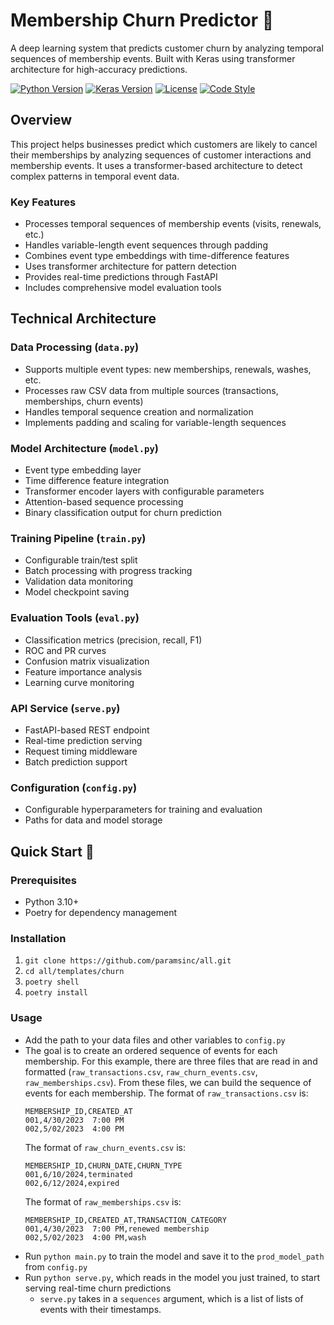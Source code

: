 # Membership Churn Predictor 🎯

A deep learning system that predicts customer churn by analyzing temporal sequences of membership events. Built with Keras using transformer architecture for high-accuracy predictions.

[![Python Version](https://img.shields.io/badge/python-3.10%2B-blue)](https://www.python.org/downloads/)
[![Keras Version](https://img.shields.io/badge/keras-3.0%2B-red)](https://keras.io/)
[![License](https://img.shields.io/badge/license-MIT-green)](LICENSE)
[![Code Style](https://img.shields.io/badge/code%20style-black-black)](https://github.com/psf/black)

## Overview

This project helps businesses predict which customers are likely to cancel their memberships by analyzing sequences of customer interactions and membership events. It uses a transformer-based architecture to detect complex patterns in temporal event data.

### Key Features
- Processes temporal sequences of membership events (visits, renewals, etc.)
- Handles variable-length event sequences through padding
- Combines event type embeddings with time-difference features
- Uses transformer architecture for pattern detection
- Provides real-time predictions through FastAPI
- Includes comprehensive model evaluation tools

## Technical Architecture

### Data Processing (`data.py`)
- Supports multiple event types: new memberships, renewals, washes, etc.
- Processes raw CSV data from multiple sources (transactions, memberships, churn events)
- Handles temporal sequence creation and normalization
- Implements padding and scaling for variable-length sequences

### Model Architecture (`model.py`)
- Event type embedding layer
- Time difference feature integration
- Transformer encoder layers with configurable parameters
- Attention-based sequence processing
- Binary classification output for churn prediction

### Training Pipeline (`train.py`)
- Configurable train/test split
- Batch processing with progress tracking
- Validation data monitoring
- Model checkpoint saving

### Evaluation Tools (`eval.py`)
- Classification metrics (precision, recall, F1)
- ROC and PR curves
- Confusion matrix visualization
- Feature importance analysis
- Learning curve monitoring

### API Service (`serve.py`)
- FastAPI-based REST endpoint
- Real-time prediction serving
- Request timing middleware
- Batch prediction support

### Configuration (`config.py`)
- Configurable hyperparameters for training and evaluation
- Paths for data and model storage

## Quick Start 🚀

### Prerequisites
- Python 3.10+
- Poetry for dependency management

### Installation
1. `git clone https://github.com/paramsinc/all.git`
2. `cd all/templates/churn`
3. `poetry shell`
4. `poetry install`

### Usage
- Add the path to your data files and other variables to `config.py`
- The goal is to create an ordered sequence of events for each membership. For this example, there are three files that are read in and formatted (`raw_transactions.csv`, `raw_churn_events.csv`, `raw_memberships.csv`). From these files, we can build the sequence of events for each membership. The format of `raw_transactions.csv` is:
  ```
  MEMBERSHIP_ID,CREATED_AT
  001,4/30/2023  7:00 PM
  002,5/02/2023  4:00 PM
  ```
  The format of `raw_churn_events.csv` is:
    ```
    MEMBERSHIP_ID,CHURN_DATE,CHURN_TYPE
    001,6/10/2024,terminated
    002,6/12/2024,expired
    ```
  The format of `raw_memberships.csv` is:
    ```
    MEMBERSHIP_ID,CREATED_AT,TRANSACTION_CATEGORY
    001,4/30/2023  7:00 PM,renewed membership
    002,5/02/2023  4:00 PM,wash
    ```
- Run `python main.py` to train the model and save it to the `prod_model_path` from `config.py`
- Run `python serve.py`, which reads in the model you just trained, to start serving real-time churn predictions
  - `serve.py` takes in a `sequences` argument, which is a list of lists of events with their timestamps.